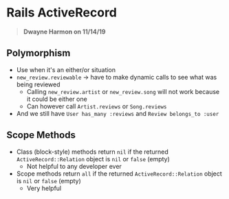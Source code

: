 # Rails ActiveRecord

> **Dwayne Harmon on 11/14/19**

## **Polymorphism**

* Use when it's an either/or situation
* `new_review.reviewable` → have to make dynamic calls to see what was being reviewed
  * Calling `new_review.artist` or `new_review.song` will not work because it could be either one
  * Can however call `Artist.reviews` or `Song.reviews`
* And we still have `User has_many :reviews` and `Review belongs_to :user`

## **Scope Methods**

* Class \(block-style\) methods return `nil` if the returned `ActiveRecord::Relation` object is `nil` or `false` \(empty\)
  * Not helpful to any developer ever
* Scope methods return `all` if the returned `ActiveRecord::Relation` object is `nil` or `false` \(empty\)
  * Very helpful


